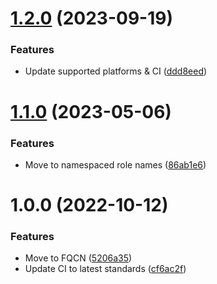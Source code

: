 # [1.2.0](https://github.com/de-it-krachten/ansible-role-privoxy/compare/v1.1.0...v1.2.0) (2023-09-19)


### Features

* Update supported platforms & CI ([ddd8eed](https://github.com/de-it-krachten/ansible-role-privoxy/commit/ddd8eedbb04c3106b23b501274a30af8c646f624))

# [1.1.0](https://github.com/de-it-krachten/ansible-role-privoxy/compare/v1.0.0...v1.1.0) (2023-05-06)


### Features

* Move to namespaced role names ([86ab1e6](https://github.com/de-it-krachten/ansible-role-privoxy/commit/86ab1e68ce9a86602c57bcf3e42c962676d6d8a2))

# 1.0.0 (2022-10-12)


### Features

* Move to FQCN ([5206a35](https://github.com/de-it-krachten/ansible-role-privoxy/commit/5206a359b2638c21e808f8f8f72ca194f3341380))
* Update CI to latest standards ([cf6ac2f](https://github.com/de-it-krachten/ansible-role-privoxy/commit/cf6ac2f5714bddc73e40ced0a9a3bd7f02c5a038))
